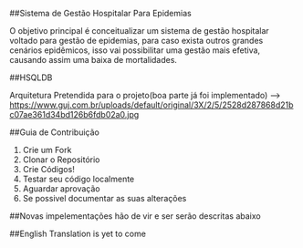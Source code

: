 ##Sistema de Gestão Hospitalar Para Epidemias

O objetivo principal é conceitualizar um sistema de gestão hospitalar voltado para gestão de epidemias, para caso exista outros grandes cenários epidêmicos, isso vai possibilitar uma gestão mais efetiva, causando assim uma baixa de mortalidades.

##HSQLDB

Arquitetura Pretendida para o projeto(boa parte já foi implementado) --> https://www.guj.com.br/uploads/default/original/3X/2/5/2528d287868d21bc07ae361d34bd126b6fdb02a0.jpg

##Guia de Contribuição

1. Crie um Fork
2. Clonar o Repositório
3. Crie Códigos!
4. Testar seu código localmente
5. Aguardar aprovação
6. Se possivel documentar as suas alterações

##Novas impelementações hão de vir e ser serão descritas abaixo

##English Translation is yet to come
